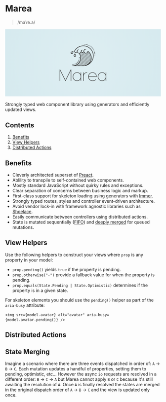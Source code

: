 # Marea

> /maˈɾe.a/

<img src="/media/logo.png" />

Strongly typed web component library using generators and efficiently updated views.

## Contents

1. [Benefits](#benefits)
1. [View Helpers](#view-helpers)
1. [Distributed Actions](#distributed-actions)

## Benefits

- Cleverly architected superset of [Preact](https://github.com/preactjs/preact).
- Ablility to transpile to self-contained web components.
- Mostly standard JavaScript without quirky rules and exceptions.
- Clear separation of concerns between business logic and markup.
- First-class support for skeleton loading using generators with [Immer](https://immerjs.github.io/immer/).
- Strongly typed routes, styles and controller event-driven architecture.
- Avoid vendor lock-in with framework agnostic libraries such as [Shoelace](https://shoelace.style/).
- Easily communicate between controllers using distributed actions.
- State is mutated sequentially ([FIFO](https://en.wikipedia.org/wiki/FIFO_(computing_and_electronics))) and [deeply merged](#state-merging) for queued mutations.

## View Helpers

Use the following helpers to construct your views where `prop` is any property in your model:

- `prop.pending()` yields `true` if the property is pending.
- `prop.otherwise("-")` provide a fallback value for when the property is pending.
- `prop.equals(State.Pending | State.Optimistic)` determines if the property is in a given state.

For skeleton elements you should use the `pending()` helper as part of the `aria-busy` attribute:

```tsx
<img src={model.avatar} alt="avatar" aria-busy={model.avatar.pending()} />
```

## Distributed Actions

## State Merging

Imagine a scenario where there are three events dispatched in order of: `A` → `B` → `C`. Each mutation updates a handful of properties, setting them to pending, optimistic, etc&hellip; However the async `io` requests are resolved in a different order: `B` → `C` → `A` but Marea cannot apply `B` or `C` because it's still awaiting the resolution of `A`. Once `A` is finally resolved the states are merged in the original dispatch order of `A` → `B` → `C` and the view is updated only once.
